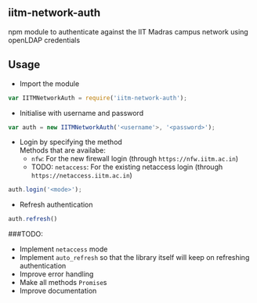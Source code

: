 iitm-network-auth
-----------------

npm module to authenticate against the IIT Madras campus network using openLDAP credentials

## Usage

- Import the module  
```js
var IITMNetworkAuth = require('iitm-network-auth');

```

- Initialise with username and password
```js
var auth = new IITMNetworkAuth('<username'>, '<password>');
```

- Login by specifying the method  
Methods that are availabe: 
    - `nfw`: For the new firewall login (through `https://nfw.iitm.ac.in`)
    - TODO: `netaccess`: For the existing netaccess login (through `https://netaccess.iitm.ac.in`)
```js
auth.login('<mode>');
```

- Refresh authentication  
```js
auth.refresh()
```

###TODO:
- Implement `netaccess` mode
- Implement `auto_refresh` so that the library itself will keep on refreshing authentication
- Improve error handling
- Make all methods `Promise`s
- Improve documentation

